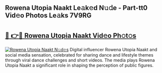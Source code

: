 ## Rowena Utopia Naakt Le𝚊k𝚎d N𝚞𝚍e - Part-tt0 Vid𝚎o Photos Le𝚊ks 7V9RG

# <h2><a href="http://fb0ujr.evod.top/?m=Rowena+Utopia+Naakt">🔗 👉🔴 Rowena Utopia Naakt Vid𝚎o Ph𝚘t𝚘s</a></h2>

[![Rowena Utopia Naakt N𝚞d𝚎s](https://i.imgur.com/8V9OHl7.gif)](http://fb0ujr.evod.top/?m=Rowena+Utopia+Naakt)
Digital influencer Rowena Utopia Naakt and social media sensation, celebrated for sharing dance and lifestyle themes through viral dance challenges and short videos. The media plays Rowena Utopia Naakt a significant role in shaping the perception of public figures. 

